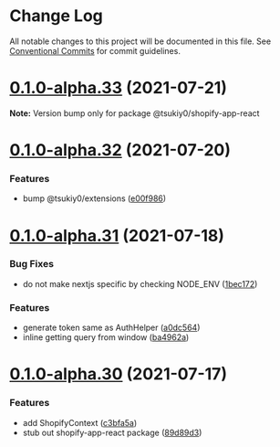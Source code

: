 # Change Log

All notable changes to this project will be documented in this file.
See [Conventional Commits](https://conventionalcommits.org) for commit guidelines.

# [0.1.0-alpha.33](https://github.com/tsukiy0-org/shopify/compare/v0.1.0-alpha.32...v0.1.0-alpha.33) (2021-07-21)

**Note:** Version bump only for package @tsukiy0/shopify-app-react





# [0.1.0-alpha.32](https://github.com/tsukiy0-org/shopify/compare/v0.1.0-alpha.31...v0.1.0-alpha.32) (2021-07-20)


### Features

* bump @tsukiy0/extensions ([e00f986](https://github.com/tsukiy0-org/shopify/commit/e00f98680ba11f2dd439a08d2ea3ae0c029d2ce3))





# [0.1.0-alpha.31](https://github.com/tsukiy0-org/shopify/compare/v0.1.0-alpha.30...v0.1.0-alpha.31) (2021-07-18)


### Bug Fixes

* do not make nextjs specific by checking NODE_ENV ([1bec172](https://github.com/tsukiy0-org/shopify/commit/1bec1727a59a7223c2d2f416a8214a167837a5d7))


### Features

* generate token same as AuthHelper ([a0dc564](https://github.com/tsukiy0-org/shopify/commit/a0dc5649b3cd8851a576acbb679119b72fbc2c0c))
* inline getting query from window ([ba4962a](https://github.com/tsukiy0-org/shopify/commit/ba4962af7d37dcae33ffdf622116871bdaa85fae))





# [0.1.0-alpha.30](https://github.com/tsukiy0-org/shopify/compare/v0.1.0-alpha.29...v0.1.0-alpha.30) (2021-07-17)


### Features

* add ShopifyContext ([c3bfa5a](https://github.com/tsukiy0-org/shopify/commit/c3bfa5a1548abb913c58e52e501516ad049a2b62))
* stub out shopify-app-react package ([89d89d3](https://github.com/tsukiy0-org/shopify/commit/89d89d3352bc0b6bb356b3810b82fdbb24acb1bd))

